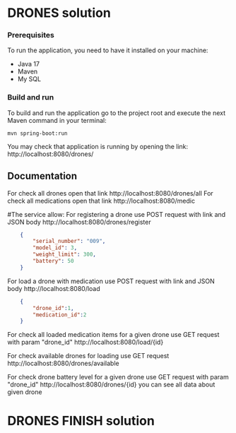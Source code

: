# DRONES solution

### Prerequisites

To run the application, you need to have it installed on your machine:

- Java 17
- Maven
- My SQL

### Build and run

To build and run the application go to the project root and execute the next Maven command in your terminal:

```
mvn spring-boot:run
```

You may check that application is running by opening the link:
http://localhost:8080/drones/


## Documentation

For check all drones open that link
http://localhost:8080/drones/all
For check all medications open that link
http://localhost:8080/medic

#The service allow:
For registering a drone use POST request
with link and JSON body
http://localhost:8080/drones/register
```json
    {
        "serial_number": "009",
        "model_id": 3,
        "weight_limit": 300,
        "battery": 50
    }
```

For load a drone with medication use POST request
with link and JSON body
http://localhost:8080/load
```json
	{
		"drone_id":1,
		"medication_id":2
	}
```

For check all loaded medication items for a given drone use GET request with param "drone_id"
http://localhost:8080/load/{id}

For check available drones for loading use GET request
http://localhost:8080/drones/available

For check drone battery level for a given drone use GET request with param "drone_id"
http://localhost:8080/drones/{id}
you can see all data about given drone

# DRONES FINISH solution

